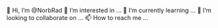  👋 Hi, I’m @NorbRad
 👀 I’m interested in ...
 🌱 I’m currently learning ...
 💞️ I’m looking to collaborate on ...
 📫 How to reach me ...

<!---
NorbRad/NorbRad is a ✨ special ✨ repository because its `README.md` (this file) appears on your GitHub profile.
You can click the Preview link to take a look at your changes.
--->
